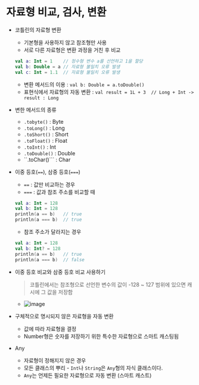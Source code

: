 # 자료형 비교, 검사, 변환
- 코틀린의 자료형 변환
  - 기본형을 사용하지 않고 참조형만 사용
  - 서로 다른 자료형은 변환 과정을 거친 후 비교

  ```kotlin
  val a: Int = 1    // 정수형 변수 a를 선언하고 1을 할당
  val b: Double = a // 자료형 불일치 오류 발생
  val c: Int = 1.1  // 자료형 불일치 오류 발생
  ```
  
  - 변환 메서드의 이용 : ```val b: Double = a.toDouble()```
  - 표현식에서 자료형의 자동 변환 : ```val result = 1L + 3  // Long + Int -> result : Long```

- 변한 메서드의 종류
  - ```.tobyte()``` : Byte
  - ```.toLong()``` : Long
  - ```.toShort()``` : Short
  - ```.toFloat()``` : Float
  - ```.toInt()``` : Int
  - ```.toDouble()``` : Double
  - ``.toChar()``` : Char

- 이중 등호(```==```), 삼중 등호(```===```)
  - ```==``` : 값만 비교하는 경우
  - ```===``` : 값과 참조 주소를 비교할 때
  ```kotlin
  val a: Int = 128
  val b: Int = 128
  println(a == b)   // true
  println(a === b)  // true
  ```
  - 참조 주소가 달라지는 경우
  ```kotlin
  val a: Int = 128
  val b: Int? = 128
  println(a == b)   // true
  println(a === b)  // false
  ```

- 이중 등호 비교와 삼중 등호 비교 사용하기
  > 코틀린에서는 참조형으로 선언한 변수의 값이 -128 ~ 127 범위에 있으면 캐시에 그 값을 저장함
  - ![image](https://user-images.githubusercontent.com/49339278/147845178-3db60438-8ae7-4b3c-aea7-c19b1334ed0f.png)

- 구체적으로 명시되지 않은 자료형을 자동 변환
  - 값에 따라 자료형을 결정
  - Number형은 숫자를 저장하기 위한 특수한 자료형으로 스마트 캐스팅됨

- Any
  - 자료형이 정해지지 않은 경우
  - 모든 클래스의 뿌리 - ```Int```나 ```String```은 ```Any```형의 자식 클래스이다.
  - ```Any```는 언제든 필요한 자료형으로 자동 변환 (스마트 캐스트)
